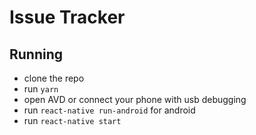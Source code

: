 # Issue Tracker

## Running

- clone the repo
- run `yarn`
- open AVD or connect your phone with usb debugging
- run `react-native run-android` for android
- run `react-native start`
